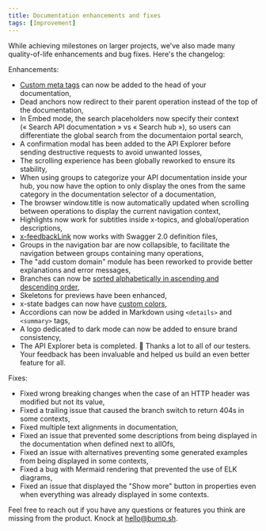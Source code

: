 ```yaml
---
title: Documentation enhancements and fixes
tags: [Improvement]
---
```

While achieving milestones on larger projects, we’ve also made many quality-of-life enhancements and bug fixes. Here's the changelog:

Enhancements:
- [Custom meta tags](/help/specification-support/meta-tags/) can now be added to the head of your documentation,
- Dead anchors now redirect to their parent operation instead of the top of the documentation,
- In Embed mode, the search placeholders now specify their context (« Search API documentation » vs « Search hub »), so users can differentiate the global search from the documentaion portal search, 
- A confirmation modal has been added to the API Explorer before sending destructive requests to avoid unwanted losses,
- The scrolling experience has been globally reworked to ensure its stability,
- When using groups to categorize your API documentation inside your hub, you now have the option to only display the ones from the same category in the documentation selector of a documentation,
- The browser window.title is now automatically updated when scrolling between operations to display the current navigation context,
- Highlights now work for subtitles inside x-topics, and global/operation descriptions,
- [x-feedbackLink](/help/publish-documentation/feedback/) now works with Swagger 2.0 definition files,
- Groups in the navigation bar are now collapsible, to facilitate the navigation between groups containing many operations,
- The "add custom domain" module has been reworked to provide better explanations and error messages,
- Branches can now be [sorted alphabetically in ascending and descending order](/help/publish-documentation/branching/#sort-branches),
- Skeletons for previews have been enhanced,
- x-state badges can now have [custom colors](/help/specification-support/doc-badges/#custom-color),
- Accordions can now be added in Markdown using `<details>` and `<summary>` tags,
- A logo dedicated to dark mode can now be added to ensure brand consistency,
- The API Explorer beta is completed. 🎉 Thanks a lot to all of our testers. Your feedback has been invaluable and helped us build an even better feature for all.

Fixes:
- Fixed wrong breaking changes when the case of an HTTP header was modified but not its value,
- Fixed a trailing issue that caused the branch switch to return 404s in some contexts,
- Fixed multiple text alignments in documentation,
- Fixed an issue that prevented some descriptions from being displayed in the documentation when defined next to allOfs,
- Fixed an issue with alternatives preventing some generated examples from being displayed in some contexts,
- Fixed a bug with Mermaid rendering that prevented the use of ELK diagrams,
- Fixed an issue that displayed the "Show more" button in properties even when everything was already displayed in some contexts.

Feel free to reach out if you have any questions or features you think are missing from the product. Knock at [hello@bump.sh](mailto:hello@bump.sh).